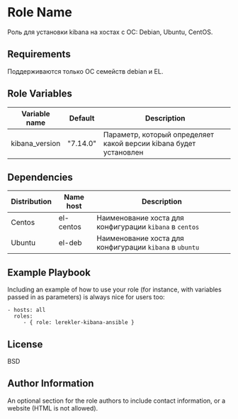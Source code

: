 Role Name
=========

Роль для установки kibana на хостах с ОС: Debian, Ubuntu, CentOS.

Requirements
------------

Поддерживаются только ОС семейств debian и EL.

Role Variables
--------------

| Variable name  | Default  | Description                                                       |
|----------------|----------|-------------------------------------------------------------------|
| kibana_version | "7.14.0" | Параметр, который определяет какой версии kibana будет установлен |

Dependencies
------------

| Distribution | Name host | Description                                             |
|--------------|-----------|---------------------------------------------------------|
| Centos       | el-centos | Наименование хоста для конфигурации `kibana` в `centos` |
| Ubuntu       | el-deb    | Наименование хоста для конфигурации `kibana` в `ubuntu` |          

Example Playbook
----------------

Including an example of how to use your role (for instance, with variables passed in as parameters) is always nice for users too:

    - hosts: all
      roles:
         - { role: lerekler-kibana-ansible }

License
-------

BSD

Author Information
------------------

An optional section for the role authors to include contact information, or a website (HTML is not allowed).
